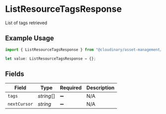 # ListResourceTagsResponse

List of tags retrieved

## Example Usage

```typescript
import { ListResourceTagsResponse } from "@cloudinary/asset-management/models/operations";

let value: ListResourceTagsResponse = {};
```

## Fields

| Field              | Type               | Required           | Description        |
| ------------------ | ------------------ | ------------------ | ------------------ |
| `tags`             | *string*[]         | :heavy_minus_sign: | N/A                |
| `nextCursor`       | *string*           | :heavy_minus_sign: | N/A                |